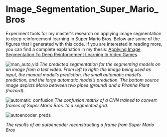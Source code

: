 # Image_Segmentation_Super_Mario_Bros

Experiment tools for my master's research on applying image segmentation to deep reinforcement learning in Super Mario Bros. Below are some of the figures that I generated with this code. If you are interested in reading more, you can find a complete explanation in my thesis: [Applying Image Segmentation To Deep Reinforcement Learning In Video Games](https://scholar.acadiau.ca/islandora/object/theses%3A3872?solr_nav%5Bid%5D=b471c82c429104241851&solr_nav%5Bpage%5D=0&solr_nav%5Boffset%5D=8).


![man_auto_vid](https://github.com/DavidLeBlanc0/Image_Segmentation_Super_Mario_Bros/assets/57907981/dc6d0e99-db8d-484e-904f-506179e8698b)
*The predicted segmentation for the segmenting models on an image from a test video. From left to right: the image
being used as input, the manual model’s prediction, the small automatic model’s prediction, and the large automatic model’s
prediction. The bottom source image depicts Mario between two pipes (ground) and a Piranha Plant (hazard).*

![automatic_confusion](https://github.com/DavidLeBlanc0/Image_Segmentation_Super_Mario_Bros/assets/57907981/5ac00acf-e069-49be-8337-6b331993dad6)
*The confusion matrix of a CNN trained to convert frames of Super Mario Bros. to a segmented grid.*

![autoencoder_preds](https://github.com/DavidLeBlanc0/Image_Segmentation_Super_Mario_Bros/assets/57907981/406c7cc6-c206-4d49-a2fa-f091f4a01137)

*The results of an autoencoder reconstructing a frame from Super Mario Bros*
